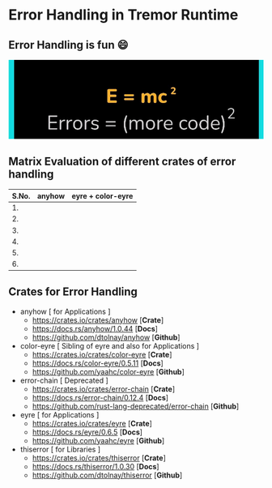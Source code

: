 # Error Handling in Tremor Runtime

## Error Handling is fun :smile:

![](https://github.com/anonymousr007/error-handling-in-tremor-rs/blob/main/screenshots/IMG_20211012_233009.jpg)

## Matrix Evaluation of different crates of error handling

| S.No. | anyhow | eyre + color-eyre |
| ----- | ------ | ----------------- |
| 1.    | | |
| 2.    | | |
| 3.    | | |
| 4.    | | |
| 5.    | | |
| 6.    | | |

## Crates for Error Handling 

- anyhow [ for Applications ]
  -  https://crates.io/crates/anyhow [**Crate**]
  -  https://docs.rs/anyhow/1.0.44 [**Docs**]
  -  https://github.com/dtolnay/anyhow [**Github**]
- color-eyre [ Sibling of eyre and also for Applications ]
  - https://crates.io/crates/color-eyre [**Crate**]
  - https://docs.rs/color-eyre/0.5.11 [**Docs**]
  - https://github.com/yaahc/color-eyre [**Github**]
- error-chain [ Deprecated ]
  - https://crates.io/crates/error-chain [**Crate**]
  - https://docs.rs/error-chain/0.12.4 [**Docs**]
  - https://github.com/rust-lang-deprecated/error-chain [**Github**]
- eyre [ for Applications ]
  - https://crates.io/crates/eyre [**Crate**]
  - https://docs.rs/eyre/0.6.5 [**Docs**]
  - https://github.com/yaahc/eyre [**Github**]
- thiserror [ for Libraries ]
  - https://crates.io/crates/thiserror [**Crate**]
  - https://docs.rs/thiserror/1.0.30 [**Docs**]
  - https://github.com/dtolnay/thiserror [**Github**]
 
